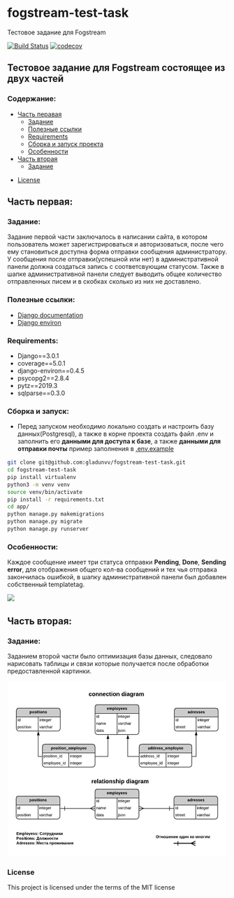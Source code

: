# fogstream-test-task
Тестовое задание для Fogstream


[![Build Status](https://travis-ci.com/gladunvv/fogstream-test-task.svg?token=dQu24woqyzrn82enuejL&branch=master)](https://travis-ci.com/gladunvv/fogstream-test-task)
[![codecov](https://codecov.io/gh/gladunvv/fogstream-test-task/branch/master/graph/badge.svg?token=eDRN1B3KKl)](https://codecov.io/gh/gladunvv/fogstream-test-task)



## Тестовое задание для Fogstream состоящее из двух частей

### Содержание:
* [Часть перавая](#часть-первая)
  + [Задание](#задание)
  + [Полезные ссылки](#полезные-ссылки)
  + [Requirements](#requirements)
  + [Сборка и запуск проекта](#сборка-и-запуск)
  + [Особенности](#особенности)
* [Часть вторая](#часть-вторая)
  + [Задание](#задание)

+ [License](#license)

## Часть первая:

### Задание:

Задание первой части заключалось в написании сайта, в котором пользователь может зарегистрироваться и авторизоваться, после чего ему становиться доступна форма отправки сообщения администратору. У сообщения после отправки(успешной или нет) в административной панели должна создаться запись с соответсвующим статусом. Также в шапке административной панели следует выводить общее количество отправленных писем и в скобках сколько из них не доставлено.

### Полезные ссылки:

+ [Django documentation](https://docs.djangoproject.com/en/2.2/)
+ [Django environ](https://django-environ.readthedocs.io/en/latest/)


### Requirements:
+ Django==3.0.1
+ coverage==5.0.1
+ django-environ==0.4.5
+ psycopg2==2.8.4
+ pytz==2019.3
+ sqlparse==0.3.0

### Сборка и запуск:
* Перед запуском необходимо локально создать и настроить базу данных(Postgresql), а также в корне проекта создать файл .env и заполнить его **данными для доступа к базе**, а также **данными для отправки почты** пример заполнения в [.env.example](https://github.com/gladunvv/library-api/blob/master/app/.env.example)

```bash
git clone git@github.com:gladunvv/fogstream-test-task.git
cd fogstream-test-task
pip install virtualenv
python3 -m venv venv
source venv/bin/activate
pip install -r requirements.txt
cd app/
python manage.py makemigrations
python manage.py migrate
python manage.py runserver
```

### Особенности:
Каждое сообщение имеет три статуса отправки **Pending**, **Done**, **Sending error**, для отображения общего кол-ва сообщений и тех чья отправка закончилась ошибкой, в шапку административной панели был добавлен собственный templatetag.   
    
![](https://res.cloudinary.com/dtgupwmg6/image/upload/v1577599515/Screenshot_from_2019-12-29_14-53-48_fbtsjs.png)

## Часть вторая:

### Задание:
Заданием второй части было оптимизация базы данных, следовало нарисовать таблицы и связи которые получается после обработки предоставленной картинки.
    
![](https://github.com/gladunvv/fogstream-test-task/blob/master/best_data_base.jpeg)


### License
This project is licensed under the terms of the MIT license

